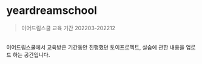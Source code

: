 # yeardreamschool
> 이어드림스쿨 교육 기간 202203-202212 
<br/>  
이어드림스쿨에서 교육받은 기간동안 진행했던 토이프로젝트, 실습에 관한 내용을 업로드 하는 공간입니다.
